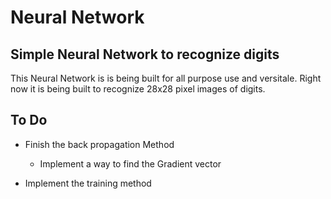 # Neural Network

## Simple Neural Network to recognize digits

This Neural Network is is being built for all purpose use and versitale. Right now it is being built to recognize 28x28 pixel images of digits.

## To Do

- Finish the back propagation Method

    - Implement a way to find the Gradient vector 

- Implement the training method
